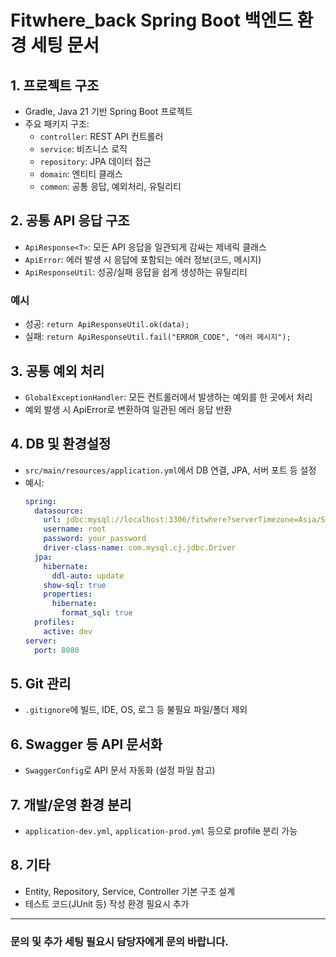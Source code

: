 # Fitwhere_back Spring Boot 백엔드 환경 세팅 문서

## 1. 프로젝트 구조
- Gradle, Java 21 기반 Spring Boot 프로젝트
- 주요 패키지 구조:
  - `controller`: REST API 컨트롤러
  - `service`: 비즈니스 로직
  - `repository`: JPA 데이터 접근
  - `domain`: 엔티티 클래스
  - `common`: 공통 응답, 예외처리, 유틸리티

## 2. 공통 API 응답 구조
- `ApiResponse<T>`: 모든 API 응답을 일관되게 감싸는 제네릭 클래스
- `ApiError`: 에러 발생 시 응답에 포함되는 에러 정보(코드, 메시지)
- `ApiResponseUtil`: 성공/실패 응답을 쉽게 생성하는 유틸리티

### 예시
- 성공: `return ApiResponseUtil.ok(data);`
- 실패: `return ApiResponseUtil.fail("ERROR_CODE", "에러 메시지");`

## 3. 공통 예외 처리
- `GlobalExceptionHandler`: 모든 컨트롤러에서 발생하는 예외를 한 곳에서 처리
- 예외 발생 시 ApiError로 변환하여 일관된 에러 응답 반환

## 4. DB 및 환경설정
- `src/main/resources/application.yml`에서 DB 연결, JPA, 서버 포트 등 설정
- 예시:
  ```yml
  spring:
    datasource:
      url: jdbc:mysql://localhost:3306/fitwhere?serverTimezone=Asia/Seoul&characterEncoding=UTF-8
      username: root
      password: your_password
      driver-class-name: com.mysql.cj.jdbc.Driver
    jpa:
      hibernate:
        ddl-auto: update
      show-sql: true
      properties:
        hibernate:
          format_sql: true
    profiles:
      active: dev
  server:
    port: 8080
  ```

## 5. Git 관리
- `.gitignore`에 빌드, IDE, OS, 로그 등 불필요 파일/폴더 제외

## 6. Swagger 등 API 문서화
- `SwaggerConfig`로 API 문서 자동화 (설정 파일 참고)

## 7. 개발/운영 환경 분리
- `application-dev.yml`, `application-prod.yml` 등으로 profile 분리 가능

## 8. 기타
- Entity, Repository, Service, Controller 기본 구조 설계
- 테스트 코드(JUnit 등) 작성 환경 필요시 추가

---

### 문의 및 추가 세팅 필요시 담당자에게 문의 바랍니다.
